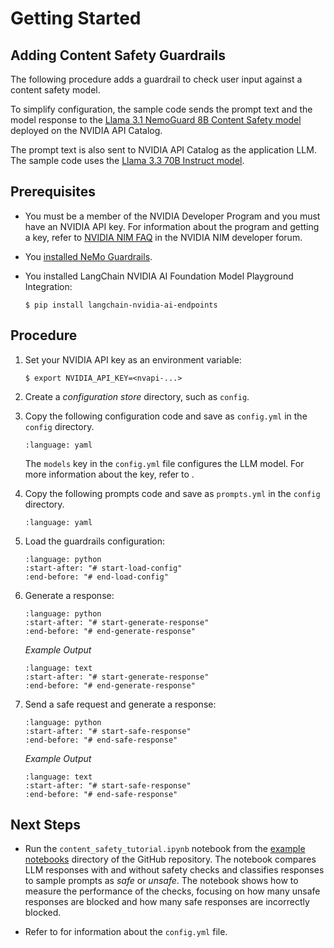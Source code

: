 <!--
  SPDX-FileCopyrightText: Copyright (c) 2023 NVIDIA CORPORATION & AFFILIATES. All rights reserved.
  SPDX-License-Identifier: Apache-2.0
-->

# Getting Started

## Adding Content Safety Guardrails

The following procedure adds a guardrail to check user input against a content safety model.

To simplify configuration, the sample code sends the prompt text and the model response to the
[Llama 3.1 NemoGuard 8B Content Safety model](https://build.nvidia.com/nvidia/llama-3_1-nemoguard-8b-content-safety) deployed on the NVIDIA API Catalog.

The prompt text is also sent to NVIDIA API Catalog as the application LLM.
The sample code uses the [Llama 3.3 70B Instruct model](https://build.nvidia.com/meta/llama-3_3-70b-instruct).

## Prerequisites

- You must be a member of the NVIDIA Developer Program and you must have an NVIDIA API key.
  For information about the program and getting a key, refer to [NVIDIA NIM FAQ](https://forums.developer.nvidia.com/t/nvidia-nim-faq/300317/1) in the NVIDIA NIM developer forum.

- You [installed NeMo Guardrails](./getting-started/installation-guide.md).

- You installed LangChain NVIDIA AI Foundation Model Playground Integration:

  ```console
  $ pip install langchain-nvidia-ai-endpoints
  ```

## Procedure

1. Set your NVIDIA API key as an environment variable:

   ```console
   $ export NVIDIA_API_KEY=<nvapi-...>
   ```

1. Create a _configuration store_ directory, such as `config`.
2. Copy the following configuration code and save as `config.yml` in the `config` directory.

   ```{literalinclude} ../examples/configs/gs_content_safety/config/config.yml
   :language: yaml
   ```

   The `models` key in the `config.yml` file configures the LLM model.
   For more information about the key, refer to [](./user-guides/configuration-guide.md#the-llm-model).

3. Copy the following prompts code and save as `prompts.yml` in the `config` directory.

   ```{literalinclude} ../examples/configs/gs_content_safety/config/prompts.yml
   :language: yaml
   ```

4. Load the guardrails configuration:

   ```{literalinclude} ../examples/configs/gs_content_safety/demo.py
   :language: python
   :start-after: "# start-load-config"
   :end-before: "# end-load-config"
   ```

5. Generate a response:

   ```{literalinclude} ../examples/configs/gs_content_safety/demo.py
   :language: python
   :start-after: "# start-generate-response"
   :end-before: "# end-generate-response"
   ```

   _Example Output_

   ```{literalinclude} ../examples/configs/gs_content_safety/demo-out.txt
   :language: text
   :start-after: "# start-generate-response"
   :end-before: "# end-generate-response"
   ```

6. Send a safe request and generate a response:

   ```{literalinclude} ../examples/configs/gs_content_safety/demo.py
   :language: python
   :start-after: "# start-safe-response"
   :end-before: "# end-safe-response"
   ```

   _Example Output_

   ```{literalinclude} ../examples/configs/gs_content_safety/demo-out.txt
   :language: text
   :start-after: "# start-safe-response"
   :end-before: "# end-safe-response"
   ```

## Next Steps

- Run the `content_safety_tutorial.ipynb` notebook from the
  [example notebooks](https://github.com/NVIDIA/NeMo-Guardrails/tree/develop/examples/notebooks)
  directory of the GitHub repository.
  The notebook compares LLM responses with and without safety checks and classifies responses
  to sample prompts as _safe_ or _unsafe_.
  The notebook shows how to measure the performance of the checks, focusing on how many unsafe
  responses are blocked and how many safe responses are incorrectly blocked.

- Refer to [](user-guides/configuration-guide.md) for information about the `config.yml` file.
